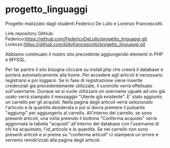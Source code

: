 # progetto_linguaggi
Progetto realizzato dagli studenti Federico De Lullo e Lorenzo Francescotti.

Link repository GitHub:
Federico:https://github.com/FedericoDeLullo/progetto_linguaggi.git
Lorenzo:https://github.com/lollofrancescotti/progetto_linguaggi.git


Abbiamo continuato il nostro sito precedente aggiungendo elementi in PHP e MYSQL.

Per far partire il sito bisogna cliccare su install.php che creerà il database e porterà automaticamente alla home.
Per accedere agli articoli è necessario registrarsi e poi loggarsi.
Se in fase di registrazione viene inserite credenziali già precedentemente utilizzate, il controllo verrà effettuato sull'username.
Dunque se si vuole utilizzare un username uguale ad uno già usato verrà stampato il messaggio  "Utente già esistente".
E' stato aggiunto un carrello per gli acquisti.
Nella pagina degli articoli verrà selezionato l'articolo e la quantità desiderata e poi si dovra premere il pulsante "aggiungi" per aggiungerlo al carrello.
All'interno del carrello, se sono presenti articoli, una volta premuto il bottone "Conferma acquisto" verrà aggiornata la tabella "acquisti" all'interno del database con l'username di chi ha acquistato, l'id_articolo e la quantità.
Se nel carrello non sono presenti articoli e si preme su "conferma articoli" ci stamperà un errore e verremo reindirizzati alla pagina degli articoli.
